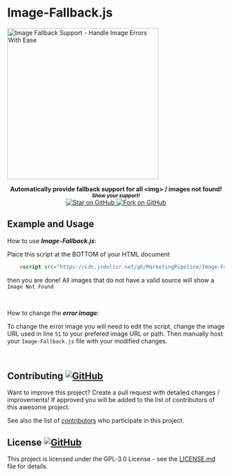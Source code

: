 # Image-Fallback.js


<a href="https://github.com/MarketingPipeline/Image-Fallback/">
<img height=350 alt="Image Fallback Support - Handle Image Errors With Ease" src="https://capsule-render.vercel.app/api?type=waving&color=c4a2bd&height=300&section=header&text=Image-Fallback.js%20👍&fontSize=65&fontColor=ffffff&animation=fadeIn&fontAlignY=38&desc=Handle%20%Image%20Errors%20With%20Ease%20👍&descAlignY=60&descAlign=50"></img></a>

<p align="center">
  <b>Automatically provide fallback support for all &lt;img> / images not found! </b>

  <br>
  <small> <b><i>Show your support!</i> </b></small>
  <br>
   <a href="https://github.com/MarketingPipeline/Image-Fallback">
    <img title="Star on GitHub" src="https://img.shields.io/github/stars/MarketingPipeline/Image-Fallback.svg?style=social&label=Star">
  </a>
  <a href="https://github.com/MarketingPipeline/Image-Fallback/fork">
    <img title="Fork on GitHub" src="https://img.shields.io/github/forks/MarketingPipeline/Image-Fallback.svg?style=social&label=Fork">
  </a>
   </p>  






## Example and Usage




How to use <b><i>Image-Fallback.js</b></i>:

Place this script at the BOTTOM of your HTML document 

```html
    <script src="https://cdn.jsdelivr.net/gh/MarketingPipeline/Image-Fallback/version/1.0.0/dist/image-fallback.min.js"></script> 
```
	
then you are done! All images that do not have a valid source will show a <code>Image Not Found</code>


<br>

How to change the <b><i>error image</b></i>:

To change the error image you will need to edit the script, change the image URL used in line <code>51</code> to your prefered image URL or path. Then manually host your <code>Image-Fallback.js</code> file with your modified changes. 


<br>

## Contributing <a href="https://github.com/MarketingPipeline/Image-Fallback/graphs/contributors"> ![GitHub](https://img.shields.io/github/contributors/MarketingPipeline/Image-Fallback) </a>

Want to improve this project? Create a pull request with detailed changes / improvements! If approved you will be added to the list of contributors of this awesome project.


See also the list of
[contributors](https://github.com/MarketingPipeline/Image-Fallback/graphs/contributors) who
participate in this project.

## License <a href="LICENSE"> ![GitHub](https://img.shields.io/github/license/MarketingPipeline/Image-Fallback) </a>

This project is licensed under the GPL-3.0 License - see the
[LICENSE.md](https://github.com/MarketingPipeline/Image-Fallback/blob/main/LICENSE) file for
details.
